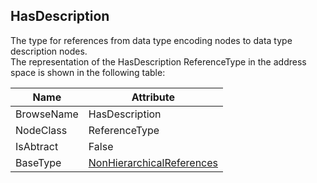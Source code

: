 <!-- objecttype -->
## HasDescription
The type for references from data type encoding nodes to data type description nodes.  
The representation of the HasDescription ReferenceType in the address space is shown in the following table:  

|Name|Attribute|
|---|---|
|BrowseName|HasDescription|
|NodeClass|ReferenceType|
|IsAbtract|False|
|BaseType|[NonHierarchicalReferences](../../../Part3/ReferenceTypes/NonHierarchicalReferences/readme.md)|

